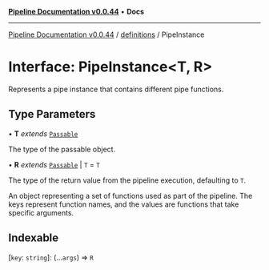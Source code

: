 [**Pipeline Documentation v0.0.44**](../../README.md) • **Docs**

***

[Pipeline Documentation v0.0.44](../../modules.md) / [definitions](../README.md) / PipeInstance

# Interface: PipeInstance\<T, R\>

Represents a pipe instance that contains different pipe functions.

## Type Parameters

• **T** *extends* [`Passable`](../type-aliases/Passable.md)

The type of the passable object.

• **R** *extends* [`Passable`](../type-aliases/Passable.md) \| `T` = `T`

The type of the return value from the pipeline execution, defaulting to `T`.

An object representing a set of functions used as part of the pipeline.
The keys represent function names, and the values are functions that take specific arguments.

## Indexable

 \[`key`: `string`\]: (...`args`) => `R`
